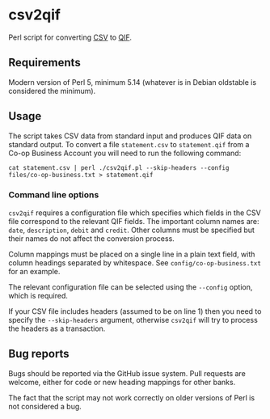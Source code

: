 # csv2qif

Perl script for converting [CSV](https://en.wikipedia.org/wiki/Comma-separated_values)
to [QIF](https://en.wikipedia.org/wiki/Quicken_Interchange_Format).

## Requirements

Modern version of Perl 5, minimum 5.14 (whatever is in Debian oldstable is
considered the minimum).

## Usage

The script takes CSV data from standard input and produces QIF data on standard
output. To convert a file `statement.csv` to `statement.qif` from a Co-op
Business Account you will need to run the following command:

```
cat statement.csv | perl ./csv2qif.pl --skip-headers --config files/co-op-business.txt > statement.qif
```

### Command line options

`csv2qif` requires a configuration file which specifies which fields in the CSV
file correspond to the relevant QIF fields. The important column names are:
`date`, `description`, `debit` and `credit`. Other columns must be specified
but their names do not affect the conversion process.

Column mappings must be placed on a single line in a plain text field, with
column headings separated by whitespace. See `config/co-op-business.txt` for
an example.

The relevant configuration file can be selected using the `--config` option,
which is required.

If your CSV file includes headers (assumed to be on line 1) then you need to
specify the `--skip-headers` argument, otherwise `csv2qif` will try to process
the headers as a transaction.

## Bug reports

Bugs should be reported via the GitHub issue system. Pull requests are welcome,
either for code or new heading mappings for other banks.

The fact that the script may not work correctly on older versions of Perl is
not considered a bug.
